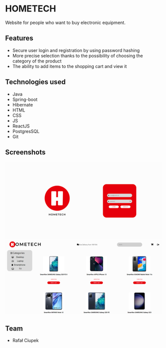 # HOMETECH

Website for people who want to buy electronic equipment.

## Features

- Secure user login and registration by using password hashing
- More precise selection thanks to the possibility of choosing the category of the product
- The ability to add items to the shopping cart and view it

## Technologies used
- Java
- Spring-boot
- Hibernate
- HTML
- CSS
- JS
- ReactJS
- PostgresSQL
- Git

## Screenshots
![Login Page](./screens/login.png)
![Smartphones Page](./screens/smartphones.png)
## Team
- Rafał Ciupek